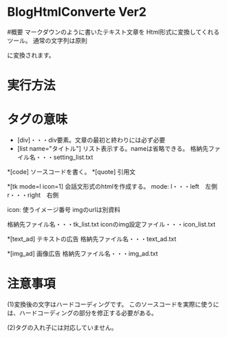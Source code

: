 # BlogHtmlConverte Ver2

#概要
マークダウンのように書いたテキスト文章を
Html形式に変換してくれるツール。
通常の文字列は原則<p></p>に変換されます。

# 実行方法


# タグの意味
* [div]・・・div要素。文章の最初と終わりには必ず必要
* [list name="タイトル"]
リスト表示する。nameは省略できる。
格納先ファイル名・・・setting_list.txt


*[code]
ソースコードを書く。
*[quote]
引用文

*[tk mode=l   icon=1]
会話文形式のhtmlを作成する。
mode:
l・・・left　左側
r・・・right　右側

icon:
使うイメージ番号
imgのurlは別資料

格納先ファイル名・・・tk_list.txt
iconのimg設定ファイル・・・icon_list.txt

*[text_ad]
テキストの広告
格納先ファイル名・・・text_ad.txt


*[img_ad]
画像広告
格納先ファイル名・・・img_ad.txt


# 注意事項
(1)変換後の文字はハードコーディングです。
このソースコードを実際に使うには、ハードコーディングの部分を修正する必要がある。

(2)タグの入れ子には対応していません。
